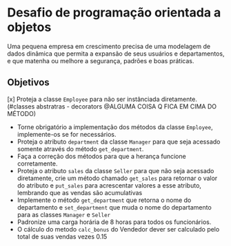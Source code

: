 # Desafio de programação orientada a objetos

   
Uma pequena empresa em crescimento precisa de uma modelagem de dados dinâmica que permita a expansão de seus usuários e departamentos, e que matenha ou melhore a segurança, padrões e boas práticas.
    
## Objetivos
[x] Proteja a classe `Employee` para não ser instânciada diretamente. (#classes abstratras - decorators @ALGUMA COISA Q FICA EM CIMA DO MÉTODO)
- Torne obrigatório a implementação dos métodos da classe `Employee`, implemente-os se for necessários.
- Proteja o atributo `department` da classe `Manager` para que seja acessado somente através do método `get_department`.
- Faça a correção dos métodos para que a herança funcione corretamente.
- Proteja o atributo `sales` da classe `Seller` para que não seja acessado diretamente,
  crie um método chamado `get_sales` para retornar o valor do atributo e `put_sales` para acrescentar valores a esse atributo, lembrando que as vendas são acumulativas
- Implemente o método `get_department` que retorna o nome do departamento e `set_department` que muda o nome do departamento para as classes `Manager` e `Seller`
- Padronize uma carga horária de 8 horas para todos os funcionários.
- O cálculo do metodo `calc_bonus` do Vendedor dever ser calculado pelo total de suas vendas vezes 0.15
